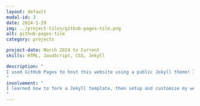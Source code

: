 ```yaml
---
layout: default
modal-id: 3
date: 2024-1-29
img: ../project-tiles/github-pages-tile.png
alt: github-pages-tile
category: projects

project-date: March 2024 to Current
skills: HTML, JavaScript, CSS, Jekyll

description: "
I used GitHub Pages to host this website using a public Jekyll theme! I find it easy to start and contribute to projects, but difficult to find the time and commitment to finish. It's nothing impressive considering I just forked someone else's repository, but I'm still proud of myself for finally completing a project!
"
involvement: "
I learned how to fork a Jekyll template, then setup and customize my website using HTML, JavaScript, and CSS! You're viewing the result now. 😊
"
---
```

